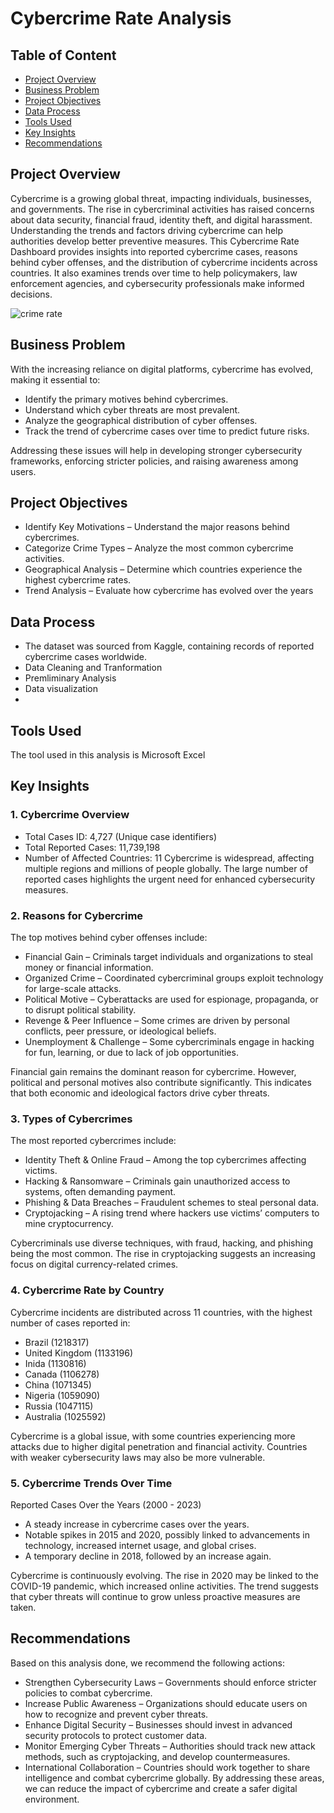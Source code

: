 # Cybercrime Rate Analysis
## Table of Content
- [Project Overview](#project-overview)
- [Business Problem](#business-problem)
- [Project Objectives](#project-objectives)
- [Data Process](#data-process)
- [Tools Used](#tools-used)
- [Key Insights](#key-insights)
- [Recommendations](#recommendations)

## Project Overview
Cybercrime is a growing global threat, impacting individuals, businesses, and governments. The rise in cybercriminal activities has raised concerns about data security, financial fraud, identity theft, and digital harassment. Understanding the trends and factors driving cybercrime can help authorities develop better preventive measures.
This Cybercrime Rate Dashboard provides insights into reported cybercrime cases, reasons behind cyber offenses, and the distribution of cybercrime incidents across countries. It also examines trends over time to help policymakers, law enforcement agencies, and cybersecurity professionals make informed decisions.

![crime rate](https://github.com/user-attachments/assets/e86b9c76-050a-41e7-a0a1-4840af3f8b80)


## Business Problem
With the increasing reliance on digital platforms, cybercrime has evolved, making it essential to:
- Identify the primary motives behind cybercrimes.
- Understand which cyber threats are most prevalent.
- Analyze the geographical distribution of cyber offenses.
- Track the trend of cybercrime cases over time to predict future risks.

Addressing these issues will help in developing stronger cybersecurity frameworks, enforcing stricter policies, and raising awareness among users.

## Project Objectives
- Identify Key Motivations – Understand the major reasons behind cybercrimes.
- Categorize Crime Types – Analyze the most common cybercrime activities.
- Geographical Analysis – Determine which countries experience the highest cybercrime rates.
- Trend Analysis – Evaluate how cybercrime has evolved over the years

## Data Process
- The dataset was sourced from Kaggle, containing records of reported cybercrime cases worldwide.
- Data Cleaning and Tranformation
- Premliminary Analysis
- Data visualization
- 
## Tools Used
The tool used in this analysis is Microsoft Excel 

## Key Insights
### 1. Cybercrime Overview
- Total Cases ID: 4,727 (Unique case identifiers)
- Total Reported Cases: 11,739,198
- Number of Affected Countries: 11
Cybercrime is widespread, affecting multiple regions and millions of people globally. The large number of reported cases highlights the urgent need for enhanced cybersecurity measures.

### 2. Reasons for Cybercrime
The top motives behind cyber offenses include:
- Financial Gain – Criminals target individuals and organizations to steal money or financial information.
- Organized Crime – Coordinated cybercriminal groups exploit technology for large-scale attacks.
-	Political Motive – Cyberattacks are used for espionage, propaganda, or to disrupt political stability.
-	Revenge & Peer Influence – Some crimes are driven by personal conflicts, peer pressure, or ideological beliefs.
-	Unemployment & Challenge – Some cybercriminals engage in hacking for fun, learning, or due to lack of job opportunities.

Financial gain remains the dominant reason for cybercrime. However, political and personal motives also contribute significantly. This indicates that both economic and ideological factors drive cyber threats.

### 3. Types of Cybercrimes
The most reported cybercrimes include:
-	Identity Theft & Online Fraud – Among the top cybercrimes affecting victims.
-	Hacking & Ransomware – Criminals gain unauthorized access to systems, often demanding payment.
-	Phishing & Data Breaches – Fraudulent schemes to steal personal data.
-	Cryptojacking – A rising trend where hackers use victims’ computers to mine cryptocurrency.

Cybercriminals use diverse techniques, with fraud, hacking, and phishing being the most common. The rise in cryptojacking suggests an increasing focus on digital currency-related crimes.

### 4. Cybercrime Rate by Country
Cybercrime incidents are distributed across 11 countries, with the highest number of cases reported in:
- Brazil (1218317)
- United Kingdom (1133196)
- Inida (1130816)
- Canada (1106278)
-	China (1071345)
- Nigeria (1059090)
- Russia (1047115)
- Australia (1025592)

Cybercrime is a global issue, with some countries experiencing more attacks due to higher digital penetration and financial activity. Countries with weaker cybersecurity laws may also be more vulnerable.

### 5. Cybercrime Trends Over Time
Reported Cases Over the Years (2000 - 2023)
-	A steady increase in cybercrime cases over the years.
-	Notable spikes in 2015 and 2020, possibly linked to advancements in technology, increased internet usage, and global crises.
-	A temporary decline in 2018, followed by an increase again.

Cybercrime is continuously evolving. The rise in 2020 may be linked to the COVID-19 pandemic, which increased online activities. The trend suggests that cyber threats will continue to grow unless proactive measures are taken.

## Recommendations
Based on this analysis done, we recommend the following actions:
-	Strengthen Cybersecurity Laws – Governments should enforce stricter policies to combat cybercrime.
-	Increase Public Awareness – Organizations should educate users on how to recognize and prevent cyber threats.
-	Enhance Digital Security – Businesses should invest in advanced security protocols to protect customer data.
-	Monitor Emerging Cyber Threats – Authorities should track new attack methods, such as cryptojacking, and develop countermeasures.
-	International Collaboration – Countries should work together to share intelligence and combat cybercrime globally.
By addressing these areas, we can reduce the impact of cybercrime and create a safer digital environment. 

